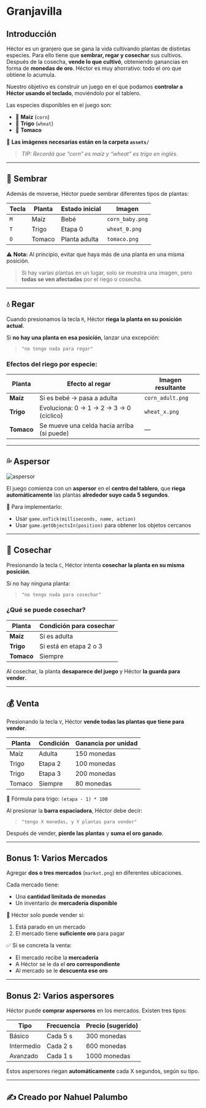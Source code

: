 #  Granjavilla

## Introducción

Héctor es un granjero que se gana la vida cultivando plantas de distintas especies. Para ello tiene que **sembrar, regar y cosechar** sus cultivos. Después de la cosecha, **vende lo que cultivó**, obteniendo ganancias en forma de **monedas de oro**. Héctor es muy ahorrativo: todo el oro que obtiene lo acumula.

Nuestro objetivo es construir un juego en el que podamos **controlar a Héctor usando el teclado**, moviéndolo por el tablero.

Las especies disponibles en el juego son:

- 🌽 **Maíz** (`corn`)
- 🌾 **Trigo** (`wheat`)
- 🍅 **Tomaco**

📁 **Las imágenes necesarias están en la carpeta `assets/`**  
> *TIP: Recordá que “corn” es maíz y “wheat” es trigo en inglés.*

---

## 🌱 Sembrar

Además de moverse, Héctor puede sembrar diferentes tipos de plantas:

| Tecla | Planta | Estado inicial | Imagen |
|---|---|---|---|
| `M` | Maíz   | Bebé            | `corn_baby.png` |
| `T` | Trigo  | Etapa 0         | `wheat_0.png`   |
| `O` | Tomaco | Planta adulta   | `tomaco.png`    |

⚠️ **Nota:** Al principio, evitar que haya más de una planta en una misma posición.  
> Si hay varias plantas en un lugar, solo se muestra una imagen, pero **todas se ven afectadas** por el riego o cosecha.

---

## 💧 Regar

Cuando presionamos la tecla `R`, Héctor **riega la planta en su posición actual**.

Si **no hay una planta en esa posición**, lanzar una excepción:  
> `"no tengo nada para regar"`

### Efectos del riego por especie:

| Planta  | Efecto al regar | Imagen resultante |
|---------|------------------|-------------------|
| **Maíz**   | Si es bebé → pasa a adulta | `corn_adult.png` |
| **Trigo**  | Evoluciona: 0 → 1 → 2 → 3 → 0 (cíclico) | `wheat_x.png` |
| **Tomaco** | Se mueve una celda hacia arriba <br> (si puede) | — |

---

## 💦 Aspersor

![aspersor](https://i.pinimg.com/originals/20/f5/ab/20f5ab811789f5ed4ca147f199bbad51.jpg)

El juego comienza con un **aspersor** en el **centro del tablero**, que **riega automáticamente** las plantas **alrededor suyo cada 5 segundos**.

📌 Para implementarlo:

- Usar `game.onTick(milliseconds, name, action)`
- Usar `game.getObjectsIn(position)` para obtener los objetos cercanos

---

## 🌾 Cosechar

Presionando la tecla `C`, Héctor intenta **cosechar la planta en su misma posición**.

Si no hay ninguna planta:
> `"no tengo nada para cosechar"`

### ¿Qué se puede cosechar?

| Planta  | Condición para cosechar |
|---------|--------------------------|
| **Maíz**   | Si es adulta            |
| **Trigo**  | Si está en etapa 2 o 3  |
| **Tomaco** | Siempre                 |

Al cosechar, la planta **desaparece del juego** y Héctor **la guarda para vender**.

---

## 💰 Venta

Presionando la tecla `V`, Héctor **vende todas las plantas que tiene para vender**.

| Planta  | Condición | Ganancia por unidad |
|---------|-----------|----------------------|
| Maíz    | Adulta    | 150 monedas          |
| Trigo   | Etapa 2   | 100 monedas          |
| Trigo   | Etapa 3   | 200 monedas          |
| Tomaco  | Siempre   | 80 monedas           |

📌 Fórmula para trigo: `(etapa - 1) * 100`

Al presionar la **barra espaciadora**, Héctor debe decir:

> `"tengo X monedas, y Y plantas para vender"`

 Después de vender, **pierde las plantas** y **suma el oro ganado**.

---

## Bonus 1: Varios Mercados

Agregar **dos o tres mercados** (`market.png`) en diferentes ubicaciones.

Cada mercado tiene:

- Una **cantidad limitada de monedas**
- Un inventario de **mercadería disponible**

📌 Héctor solo puede vender si:

1. Está parado en un mercado
2. El mercado tiene **suficiente oro** para pagar

✅ Si se concreta la venta:

- El mercado recibe la **mercadería**
- A Héctor se le da el **oro correspondiente**
- Al mercado se le **descuenta ese oro**

---

##  Bonus 2: Varios aspersores

Héctor puede **comprar aspersores** en los mercados. Existen tres tipos:

| Tipo           | Frecuencia | Precio (sugerido) |
|----------------|------------|-------------------|
| Básico         | Cada 5 s   | 300 monedas        |
| Intermedio     | Cada 2 s   | 600 monedas        |
| Avanzado       | Cada 1 s   | 1000 monedas       |

Estos aspersores riegan **automáticamente** cada X segundos, según su tipo.

---

## ✍️ Creado por Nahuel Palumbo
